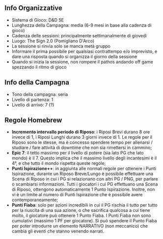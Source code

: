 ## Info Organizzative
- Sistema di Gioco: D&D 5E
- Lunghezza della Campagna: media (6-9 mesi in base alla cadenza di gioco)
- Cadenza delle sessioni: principalmente settimanalmente di giovedì
- Luogo: The Sign 2.0 (Pomigliano D'Arco)
- La sessione si rinvia solo se manca metà gruppo
- Informare il prima possibile per qualsiasi contrattempo e/o imprevisto, e dare una risposta quando si organizza il giorno della sessione
- Quando si inizia la sessione, non rompere il pathos andando off game spezzando il ritmo di gioco 

## Info della Campagna
- Tono della campagna: seria
- Livello di partenza: 1
- Livello di arrivo: 7 (?)

## Regole Homebrew
- **Incremento intervallo periodo di Riposo**: i Riposi Brevi durano 8 ore invece di 1, i Riposi Lunghi durano 3 giorni invece di 1. Le regole per il Riposo sono le stesse, ma è concesso spendere tempo per allenarsi / studiare / fare attività di downtime che non sia rimettersi in cammino;
- **Epic 7**: il tetto massimo per il livello di potere (sia lato PG che lato mondo) è il 7. Questo implica che il massimo livello degli incantesimi è il 4°, e che tutto il mondo rispetta queste regole;
- **Punti Ispirazione++**: in aggiunta alle normali regole per ottenere i Punti Ispirazione, durante un Riposo Breve/Lungo è possibile effettuare una Scena di Riposo in cui i PG si relazionano con altri PG / PNG, per parlare o scambiarsi informazioni. Tutti i giocatori i cui PG effettuano una Scena di Riposo, ottengono automaticamente 1 Punto Ispirazione. Inoltre, non vi è un limite al numero di Punti Ispirazione che è possibile avere contemporaneamente;
- **Punti Fiaba**: solo per azioni incredibili in cui il PG rischia il tutto per tutto per la riuscita di una sua azione, o che sacrifica qualcosa a cui tiene molto, il giocatore può ottenere 1 Punto Fiaba. I Punti Fiaba non sono cumulativi (massimo 1 PF per giocatore). Si può spendere il Punto Fiaba per poter introdurre un elemento NARRATIVO (non meccanico) che cambia gli eventi che stanno venendo narrati.